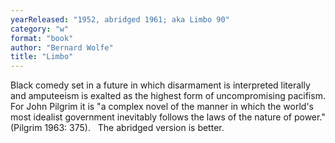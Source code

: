 ```yaml
---
yearReleased: "1952, abridged 1961; aka Limbo 90"
category: "w"
format: "book"
author: "Bernard Wolfe"
title: "Limbo"
---
```

Black comedy set in a future in which disarmament is interpreted literally and amputeeism is exalted as the highest form of uncompromising pacifism. For John Pilgrim it is  "a complex novel of the manner in which the world's most idealist government inevitably follows the laws of the nature of power." (Pilgrim 1963: 375).
 
The abridged version is better.